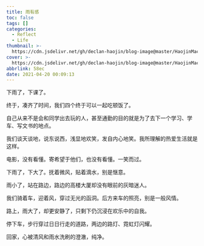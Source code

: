 ```yaml
---
title: 雨有感
toc: false
tags: []
categories:
  - Reflect
  - Life
thumbnail: >-
  https://cdn.jsdelivr.net/gh/declan-haojin/blog-image@master/HaojinMacBookPro/20210420002113.png
cover: >-
  https://cdn.jsdelivr.net/gh/declan-haojin/blog-image@master/HaojinMacBookPro/20210420002113.png
abbrlink: 58ec
date: 2021-04-20 00:09:13
---
```


下雨了，下课了。

终于，凑齐了时间，我们四个终于可以一起吃顿饭了。

自己从来不是会和同学出去玩的人，甚至通勤的目的就是为了去下一个学习、学车、写文书的地点。

我们谈天谈地，说东说西，浅显地欢笑，发自内心地笑。我所理解的热爱生活就是这样。

电影，没有看懂。寄希望于他们，也没有看懂。一笑而过。

下雨了，下大了。抚着微风，贴着滴水，别是惬意。

雨小了，站在路边，路边的高楼大厦却没有眼前的灰暗迷人。

我们骑着车，迎着风，穿过无光的函洞。后方来车的照亮，别是一般风情。

路上，雨大了，却更安静了，只剩下仍沉浸在欢乐中的自我。

停下车，步行穿过日日行走的道路，两边的路灯、霓虹灯闪耀。

回家，心被清风和雨水洗刷的澄澈，纯净。
